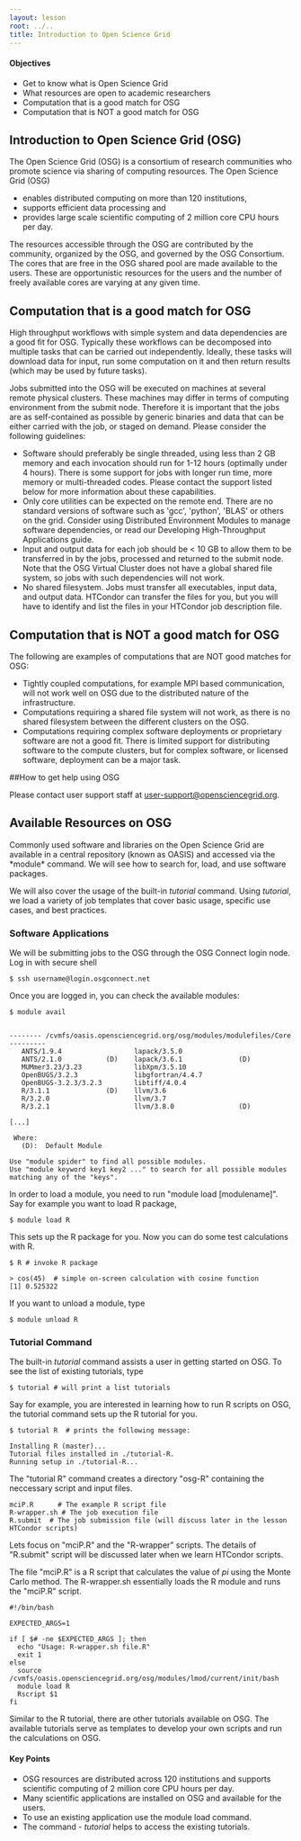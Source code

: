 ```yaml
---
layout: lesson
root: ../..
title: Introduction to Open Science Grid 
---
```

<div class="objectives" markdown="1">

#### Objectives
*   Get to know what is Open Science Grid
*   What resources are open to academic researchers
*   Computation that is a good match for OSG
*   Computation that is NOT a good match for OSG

</div>

## Introduction to Open Science Grid (OSG)  

The Open Science Grid (OSG) is a consortium of research communities who promote science 
via sharing of computing resources. The Open Science Grid (OSG)
<ul> 
<li> enables distributed computing on more than 120 institutions, </li>
<li> supports efficient data processing and  </li>
<li> provides large scale scientific computing of 2 million core CPU hours per day.   </li>
</ul> 


The resources accessible through the OSG are contributed by the community, organized by 
the OSG, and governed by the OSG Consortium. The cores that are free in the OSG shared pool 
are made available to the users. These are 
opportunistic resources for the users and the number of freely available 
cores are varying at any given time. 



## Computation that is a good match for OSG 

High throughput workflows with simple system and data dependencies are a good 
fit for OSG. Typically these workflows can be decomposed into multiple
tasks that can be carried out independently.  Ideally, these tasks will download 
data for input, run some computation on it and then return results (which may be 
used by future tasks).

Jobs submitted into the OSG will be executed on machines at several 
remote physical clusters. These machines may differ in terms of computing 
environment from the submit node. Therefore it is important that the jobs are 
as self-contained as possible by generic binaries and data that can be either 
carried with the job, or staged on demand. Please consider the following 
guidelines:
<ul>
<li>   Software should preferably be single threaded, using less than 2 GB memory and 
    each invocation should run for 1-12 hours (optimally under 4 hours). There is 
    some support for jobs with longer run time, more memory or multi-threaded codes. 
    Please contact the support listed below for more information about these 
    capabilities.</li>
<li>   Only core utilities can be expected on the remote end. There are no standard 
    versions of software such as 'gcc', 'python', 'BLAS' or others on the grid. 
    Consider using Distributed Environment Modules to manage software dependencies, 
    or read our Developing High-Throughput Applications guide.</li>
<li>   Input and output data for each job should be < 10 GB to allow them to be 
    transferred in by the jobs, processed and returned to the submit node. Note 
    that the OSG Virtual Cluster does not have a global shared file 
    system, so jobs with such dependencies will not work.</li>
<li>   No shared filesystem. Jobs must transfer all executables, input data, and 
    output data. HTCondor can transfer the files for you, but you will have to 
    identify and list the files in your HTCondor job description file. </li>
</ul>

## Computation that is NOT a good match for OSG 

The following are examples of computations that are NOT good matches for 
OSG:
<ul>
<li>   Tightly coupled computations, for example MPI based communication, will 
    not work well on OSG due to the distributed nature of the infrastructure.</li>
<li>   Computations requiring a shared file system will not work, as there is 
    no shared filesystem between the different clusters on the OSG.</li>
<li>   Computations requiring complex software deployments or proprietary software 
    are not a good fit.  There is limited support for distributing software to 
    the compute clusters, but for complex software, or licensed software, 
    deployment can be a major task.</li>
</ul>

##How to get help using OSG

Please contact user support staff at [user-support@opensciencegrid.org](mailto:user-support@opensciencegrid.org).


<h2> Available Resources on OSG </h2> 
Commonly used software and libraries on the Open Science Grid are available in a
central repository (known as OASIS) and accessed via the *module* command. We will see how to 
search for, load, and use software packages.

We will also cover the usage of the built-in *tutorial* command. Using *tutorial*,
we load a variety of job templates that cover basic usage, specific use cases, and best practices.

<h3> Software Applications </h3>

We will be submitting jobs to the OSG through the OSG Connect login node.
Log in with secure shell  

~~~
$ ssh username@login.osgconnect.net
~~~



Once you are logged in, you can check the 
available modules: 

~~~
$ module avail
 

-------- /cvmfs/oasis.opensciencegrid.org/osg/modules/modulefiles/Core ---------
   ANTS/1.9.4                  lapack/3.5.0
   ANTS/2.1.0           (D)    lapack/3.6.1              (D)
   MUMmer3.23/3.23             libXpm/3.5.10
   OpenBUGS/3.2.3              libgfortran/4.4.7
   OpenBUGS-3.2.3/3.2.3        libtiff/4.0.4
   R/3.1.1              (D)    llvm/3.6
   R/3.2.0                     llvm/3.7
   R/3.2.1                     llvm/3.8.0                (D)
 
[...]

 Where:
   (D):  Default Module
 
Use "module spider" to find all possible modules.
Use "module keyword key1 key2 ..." to search for all possible modules matching any of the "keys".
~~~

In order to load a module, you need to run "module load [modulename]".  Say for
example you want to load R package, 

~~~
$ module load R 
~~~

This sets up the R package for you. Now you can do some test calculations with R. 

~~~
$ R # invoke R package

> cos(45)  # simple on-screen calculation with cosine function
[1] 0.525322

~~~

If you want to unload a module, type 

~~~
$ module unload R 
~~~

<h3> Tutorial Command </h3> 

The built-in *tutorial* command assists a user in getting started on 
OSG.  To see the list of existing tutorials, type

~~~
$ tutorial # will print a list tutorials
~~~

Say for example, you are interested in learning how to run R scripts on OSG, the 
tutorial command sets up the R tutorial for you. 

~~~
$ tutorial R  # prints the following message:

Installing R (master)...
Tutorial files installed in ./tutorial-R.
Running setup in ./tutorial-R...
~~~ 

The "tutorial R" command creates a directory "osg-R" containing the neccessary script and input files. 

~~~
mciP.R      # The example R script file
R-wrapper.sh # The job execution file 
R.submit  # The job submission file (will discuss later in the lesson HTCondor scripts)
~~~

Lets focus on "mciP.R" and the "R-wrapper" scripts. The details of "R.submit" script 
will be discussed later when we learn HTCondor scripts.  

The file "mciP.R" is a R script that calculates the value of *pi* using the Monte Carlo
method.  The R-wrapper.sh essentially loads the R module and runs the "mciP.R" 
script. 

~~~
#!/bin/bash

EXPECTED_ARGS=1

if [ $# -ne $EXPECTED_ARGS ]; then
  echo "Usage: R-wrapper.sh file.R"
  exit 1
else
  source /cvmfs/oasis.opensciencegrid.org/osg/modules/lmod/current/init/bash
  module load R
  Rscript $1
fi
~~~

Similar to the R tutorial, there are other tutorials available on OSG. The available 
tutorials serve as templates to develop your own scripts and run the 
calculations on OSG. 

<div class="keypoints" markdown="1">

#### Key Points
*   OSG resources are distributed across 120 institutions and  supports scientific computing of 2 million core CPU hours per day.   
*   Many scientific applications are installed on OSG and available for the users. 
*   To use an existing application use the module load command. 
*   The command - *tutorial* helps to access the existing tutorials.  
</div>



